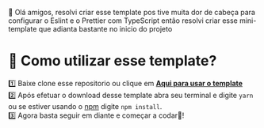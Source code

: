 🤠 Olá amigos, resolvi criar esse template pos tive muita dor de cabeça para configurar o Eslint e o Prettier com TypeScript então resolvi criar esse mini-template que adianta bastante no inicio do projeto


# 📔 Como utilizar esse template?

1️⃣ Baixe clone esse repositorio ou clique em **[Aqui para usar o template](https://github.com/Andre-Alvim/template-nodejs-typescript/generate)** <br>
2️⃣ Após efetuar o download desse template abra seu terminal e digite `yarn` ou se estiver usando o [npm](https://www.npmjs.com/) digite `npm install`.<br>
3️⃣ Agora basta seguir em diante e começar a codar🚀!<br>
